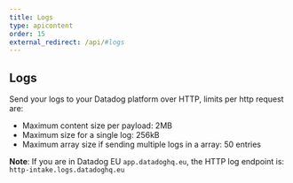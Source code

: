 ```yaml
---
title: Logs
type: apicontent
order: 15
external_redirect: /api/#logs
---
```


## Logs

Send your logs to your Datadog platform over HTTP, limits per http request are:

* Maximum content size per payload: 2MB
* Maximum size for a single log: 256kB
* Maximum array size if sending multiple logs in a array: 50 entries

**Note**: If you are in Datadog EU `app.datadoghq.eu`, the HTTP log endpoint is: `http-intake.logs.datadoghq.eu`
